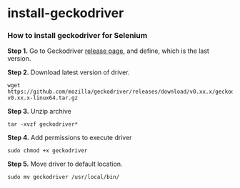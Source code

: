 # install-geckodriver
### How to install geckodriver for Selenium

**Step 1.** Go to Geckodriver [release page](https://github.com/mozilla/geckodriver/releases/), and define, which is the last version.

**Step 2.** Download latest version of driver.
```shell
wget https://github.com/mozilla/geckodriver/releases/download/v0.xx.x/geckodriver-v0.xx.x-linux64.tar.gz
```

**Step 3.** Unzip archive
```shell
tar -xvzf geckodriver*
```

**Step 4.** Add permissions to execute driver
```shell
sudo chmod +x geckodriver
```

**Step 5.** Move driver to default location.
```shell
sudo mv geckodriver /usr/local/bin/
```
